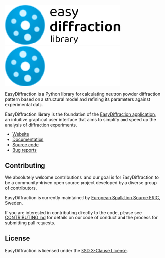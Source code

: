 ![](https://raw.githubusercontent.com/EasyScience/EasyDiffraction/master/resources/images/EasyDiffractionLib-logo_lightmode.svg#gh-light-mode-only)
![](https://raw.githubusercontent.com/EasyScience/EasyDiffraction/master/resources/images/EasyDiffractionLib-logo_darkmode.svg#gh-dark-mode-only)

EasyDiffraction is a Python library for calculating neutron powder diffraction
pattern based on a structural model and refining its parameters against
experimental data.

EasyDiffraction library is the foundation of the [EasyDiffraction application], an
intuitive graphical user interface that aims to simplify and speed up the analysis
of diffraction experiments.

- [Website]
- [Documentation]
- [Source code]
- [Bug reports]

## Contributing

We absolutely welcome contributions, and our goal is for EasyDiffraction to be a
community-driven open source project developed by a diverse group of
contributors.

EasyDiffraction is currently maintained by [European Spallation Source ERIC], Sweden.

If you are interested in contributing directly to the code, please see
[CONTRIBUTING.md] for details on our code of conduct and the process for
submitting pull requests.

## License

EasyDiffraction is licensed under the [BSD 3-Clause License].

<!-- prettier-ignore-start -->
[BSD 3-Clause License]: https://raw.githubusercontent.com/EasyScience/EasyDiffractionLib/master/LICENSE
[Bug reports]: https://github.com/EasyScience/EasyDiffractionLib/issues
[CONTRIBUTING.md]: https://raw.githubusercontent.com/EasyScience/EasyDiffractionLib/master/CONTRIBUTING.md
[Documentation]: https://docs.easydiffraction.org/lib
[EasyDiffraction application]: https://github.com/EasyScience/EasyDiffractionApp
[European Spallation Source ERIC]: https://ess.eu
[Source code]: https://github.com/EasyScience/EasyDiffractionLib
[Website]: https://easydiffraction.org
<!-- prettier-ignore-end -->
